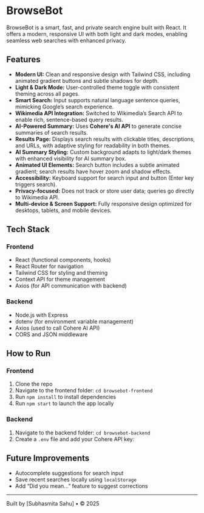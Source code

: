 # BrowseBot

BrowseBot is a smart, fast, and private search engine built with React. It offers a modern, responsive UI with both light and dark modes, enabling seamless web searches with enhanced privacy.

## Features

- **Modern UI:** Clean and responsive design with Tailwind CSS, including animated gradient buttons and subtle shadows for depth.
- **Light & Dark Mode:** User-controlled theme toggle with consistent theming across all pages.
- **Smart Search:** Input supports natural language sentence queries, mimicking Google’s search experience.
- **Wikimedia API Integration:** Switched to Wikimedia’s Search API to enable rich, sentence-based query results.
- **AI-Powered Summary:** Uses **Cohere's AI API** to generate concise summaries of search results.
- **Results Page:** Displays search results with clickable titles, descriptions, and URLs, with adaptive styling for readability in both themes.
- **AI Summary Styling:** Custom background adapts to light/dark themes with enhanced visibility for AI summary box.
- **Animated UI Elements:** Search button includes a subtle animated gradient; search results have hover zoom and shadow effects.
- **Accessibility:** Keyboard support for search input and button (Enter key triggers search).
- **Privacy-focused:** Does not track or store user data; queries go directly to Wikimedia API.
- **Multi-device & Screen Support:** Fully responsive design optimized for desktops, tablets, and mobile devices.

## Tech Stack

### Frontend
- React (functional components, hooks)
- React Router for navigation
- Tailwind CSS for styling and theming
- Context API for theme management
- Axios (for API communication with backend)

### Backend
- Node.js with Express
- dotenv (for environment variable management)
- Axios (used to call Cohere AI API)
- CORS and JSON middleware

## How to Run

### Frontend
1. Clone the repo
2. Navigate to the frontend folder: `cd browsebot-frontend`
3. Run `npm install` to install dependencies
4. Run `npm start` to launch the app locally

### Backend
1. Navigate to the backend folder: `cd browsebot-backend`
2. Create a `.env` file and add your Cohere API key: 

## Future Improvements

- Autocomplete suggestions for search input  
- Save recent searches locally using `localStorage`  
- Add “Did you mean...” feature to suggest corrections    

---

Built by [Subhasmita Sahu] • © 2025

